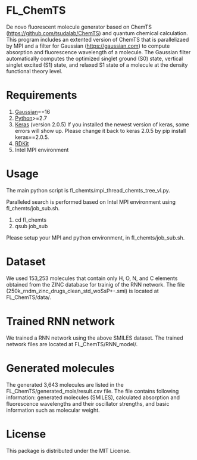 # FL_ChemTS

De novo fluorescent molecule generator based on ChemTS (https://github.com/tsudalab/ChemTS) and quantum chemical calculation.  
This program includes an extented version of ChemTS that is parallelizaed by MPI and a filter for Gaussian (https://gaussian.com) to compute absorption and fluorescence wavelength of a molecule.
The Gaussian filter automatically computes the optimized singlet ground (S0) state, vertical singlet excited (S1) state, and relaxed S1 state of a molecule at the density functional theory level.

# Requirements
1. [Gaussian](https://gaussian.com)==16
2. [Python](https://www.anaconda.com/download/)>=2.7 
3. [Keras](https://github.com/fchollet/keras) (version 2.0.5) If you installed the newest version of keras, some errors will show up. Please change it back to keras 2.0.5 by pip install keras==2.0.5. 
4. [RDKit](https://anaconda.org/rdkit/rdkit)
5. Intel MPI environment

# Usage

The main python script is fl_chemts/mpi_thread_chemts_tree_vl.py. 

Paralleled search is performed based on Intel MPI environment using fl_chemts/job_sub.sh.

1. cd fl_chemts
2. qsub job_sub

Please setup your MPI and python environment, in fl_chemts/job_sub.sh.

# Dataset
We used 153,253 molecules that contain only H, O, N, and C elements obtained from the ZINC database for trainig of the RNN network.
The file (250k_rndm_zinc_drugs_clean_std_woSsP+-.smi) is located at FL_ChemTS/data/.

# Trained RNN network
We trained a RNN network using the above SMILES dataset. The trained network files are located at FL_ChemTS/RNN_model/. 

# Generated molecules
The generated 3,643 molecules are listed in the FL_ChemTS/generated_mols/result.csv file. The file contains following information: generated molecules (SMILES), calculated absorption and fluorescence wavelengths and their oscillator strengths, and basic information such as molecular weight.

# License
This package is distributed under the MIT License.
